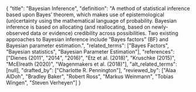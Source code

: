 {
    "title": "Bayesian Inference",
    "definition": "A method of statistical inference based upon Bayes’ theorem, which makes use of epistemological (un)certainty using the mathematical language of probability. Bayesian inference is based on allocating (and reallocating, based on newly-observed data or evidence) credibility across possibilities. Two existing approaches to Bayesian inference include “Bayes factors” (BF) and Bayesian parameter estimation.",
    "related_terms": ["Bayes Factors", "Bayesian statistics", "Bayesian Parameter Estimation"],
    "references": ["Dienes (2011", "2014", "2016)", "Etz et al. (2018)", "Kruschke (2015)", "McElreath (2020)", "Wagenmakers et al. (2018)"],
    "alt_related_terms": [null],
    "drafted_by": ["Charlotte R. Pennington"],
    "reviewed_by": ["Alaa AlDoh", "Bradley Baker", "Robert Ross", "Markus Weinmann", "Tobias Wingen", "Steven Verheyen"]
  }
